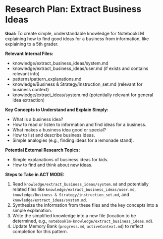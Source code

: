 # Research Plan: Extract Business Ideas

**Goal:** To create simple, understandable knowledge for NotebookLM explaining how to find good ideas for a business from information, like explaining to a 5th grader.

**Relevant Internal Files:**
- knowledge/extract_business_ideas/system.md
- knowledge/extract_business_ideas/user.md (if exists and contains relevant info)
- patterns/pattern_explanations.md
- knowledge/Business & Strategy/instruction_set.md (relevant for business context)
- knowledge/extract_ideas/system.md (potentially relevant for general idea extraction)

**Key Concepts to Understand and Explain Simply:**
- What is a business idea?
- How to read or listen to information and find ideas for a business.
- What makes a business idea good or special?
- How to list and describe business ideas.
- Simple analogies (e.g., finding ideas for a lemonade stand).

**Potential External Research Topics:**
- Simple explanations of business ideas for kids.
- How to find and think about new ideas.

**Steps to Take in ACT MODE:**
1. Read `knowledge/extract_business_ideas/system.md` and potentially related files like `knowledge/extract_business_ideas/user.md`, `knowledge/Business & Strategy/instruction_set.md`, and `knowledge/extract_ideas/system.md`.
2. Synthesize the information from these files and the key concepts into a simple explanation.
3. Write the simplified knowledge into a new file (location to be determined, e.g., `notebooklm-knowledge/extract_business_ideas.md`).
4. Update Memory Bank (`progress.md`, `activeContext.md`) to reflect completion for this pattern.
